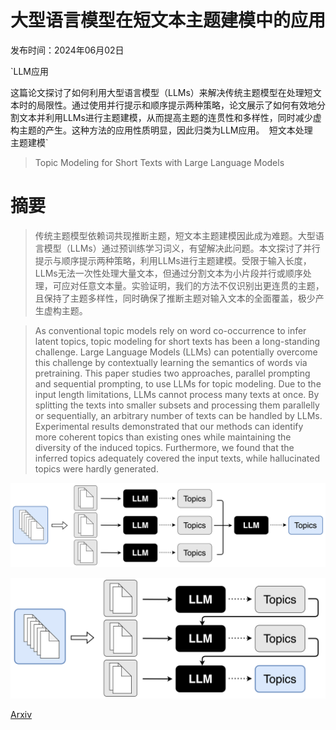 # 大型语言模型在短文本主题建模中的应用

发布时间：2024年06月02日

`LLM应用

这篇论文探讨了如何利用大型语言模型（LLMs）来解决传统主题模型在处理短文本时的局限性。通过使用并行提示和顺序提示两种策略，论文展示了如何有效地分割文本并利用LLMs进行主题建模，从而提高主题的连贯性和多样性，同时减少虚构主题的产生。这种方法的应用性质明显，因此归类为LLM应用。` `短文本处理` `主题建模`

> Topic Modeling for Short Texts with Large Language Models

# 摘要

> 传统主题模型依赖词共现推断主题，短文本主题建模因此成为难题。大型语言模型（LLMs）通过预训练学习词义，有望解决此问题。本文探讨了并行提示与顺序提示两种策略，利用LLMs进行主题建模。受限于输入长度，LLMs无法一次性处理大量文本，但通过分割文本为小片段并行或顺序处理，可应对任意文本量。实验证明，我们的方法不仅识别出更连贯的主题，且保持了主题多样性，同时确保了推断主题对输入文本的全面覆盖，极少产生虚构主题。

> As conventional topic models rely on word co-occurrence to infer latent topics, topic modeling for short texts has been a long-standing challenge. Large Language Models (LLMs) can potentially overcome this challenge by contextually learning the semantics of words via pretraining. This paper studies two approaches, parallel prompting and sequential prompting, to use LLMs for topic modeling. Due to the input length limitations, LLMs cannot process many texts at once. By splitting the texts into smaller subsets and processing them parallelly or sequentially, an arbitrary number of texts can be handled by LLMs. Experimental results demonstrated that our methods can identify more coherent topics than existing ones while maintaining the diversity of the induced topics. Furthermore, we found that the inferred topics adequately covered the input texts, while hallucinated topics were hardly generated.

![大型语言模型在短文本主题建模中的应用](../../../paper_images/2406.00697/parallel_overview.drawio.png)

![大型语言模型在短文本主题建模中的应用](../../../paper_images/2406.00697/sequential_overview.drawio.png)

[Arxiv](https://arxiv.org/abs/2406.00697)